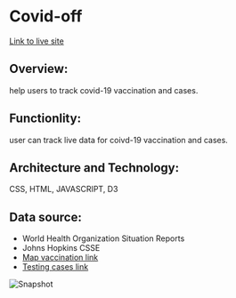 # Covid-off

[Link to live site](https://lijun-gan.github.io/Covid_Off/)

## Overview:
  help users to track covid-19 vaccination and cases.

## Functionlity:
  user can track live data for coivd-19 vaccination and cases.

## Architecture and Technology:
  CSS, HTML, JAVASCRIPT, D3

## Data source:
 * World Health Organization Situation Reports
 * Johns Hopkins CSSE
 * [Map vaccination link](https://raw.githubusercontent.com/owid/covid-19-data/master/public/data/vaccinations/vaccinations.json)
 * [Testing cases link](https://corona-api.com/countries?include=timeline)

![Snapshot](dashboard.gif)


